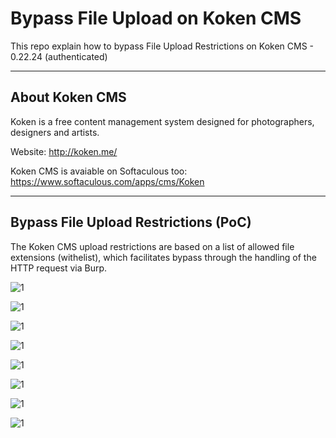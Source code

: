 # Bypass File Upload on Koken CMS
This repo explain how to bypass File Upload Restrictions on Koken CMS - 0.22.24 (authenticated)

_____________________________________________________________________
## About Koken CMS
Koken is a free content management system designed for photographers, designers and artists.

Website: http://koken.me/ 

Koken CMS is avaiable on Softaculous too: https://www.softaculous.com/apps/cms/Koken

_____________________________________________________________________
## Bypass File Upload Restrictions (PoC)

The Koken CMS upload restrictions are based on a list of allowed file extensions (withelist), which facilitates bypass through the handling of the HTTP request via Burp.

![1](http://sejalivre.org/poc3/k1.png)


![1](http://sejalivre.org/poc3/k2.png)


![1](http://sejalivre.org/poc3/k3.png)


![1](http://sejalivre.org/poc3/k4.png)

![1](http://sejalivre.org/poc3/k5.png)


![1](http://sejalivre.org/poc3/k6.png)


![1](http://sejalivre.org/poc3/k7.png)


![1](http://sejalivre.org/poc3/k8.png)
